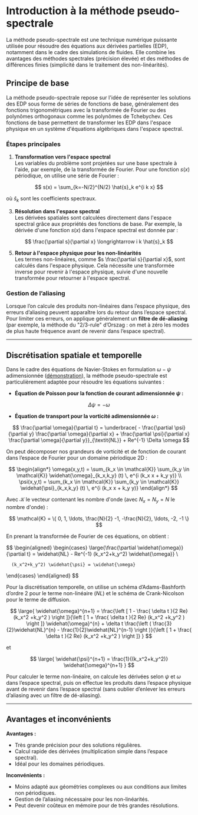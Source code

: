 # Introduction à la méthode pseudo-spectrale

La méthode pseudo-spectrale est une technique numérique puissante utilisée pour résoudre des équations aux dérivées partielles (EDP), notamment dans le cadre des simulations de fluides. Elle combine les avantages des méthodes spectrales (précision élevée) et des méthodes de différences finies (simplicité dans le traitement des non-linéarités).

## Principe de base

La méthode pseudo-spectrale repose sur l'idée de représenter les solutions des EDP sous forme de séries de fonctions de base, généralement des fonctions trigonométriques avec la transformée de Fourier ou des polynômes orthogonaux comme les polynômes de Tchebychev. Ces fonctions de base permettent de transformer les EDP dans l'espace physique en un système d'équations algébriques dans l'espace spectral.

### Étapes principales

1. **Transformation vers l'espace spectral**  
   Les variables du problème sont projetées sur une base spectrale à l'aide, par exemple, de la transformée de Fourier. Pour une fonction $s(x)$ périodique, on utilise une série de Fourier :
   
$$
   s(x) = \sum_{k=-N/2}^{N/2} \hat{s}_k e^{i k x}
$$
   
   où $\hat{s}_k$ sont les coefficients spectraux.

3. **Résolution dans l'espace spectral**  
   Les dérivées spatiales sont calculées directement dans l'espace spectral grâce aux propriétés des fonctions de base. Par exemple, la dérivée d'une fonction $s(x)$ dans l'espace spectral est donnée par :
   
$$
   \frac{\partial s}{\partial x} \longrightarrow i k \hat{s}_k
$$

5. **Retour à l'espace physique pour les non-linéarités**  
   Les termes non-linéaires, comme $s \frac{\partial s}{\partial x}$, sont calculés dans l'espace physique. Cela nécessite une transformée inverse pour revenir à l'espace physique, suivie d'une nouvelle transformée pour retourner à l'espace spectral.

### Gestion de l’aliasing

Lorsque l’on calcule des produits non-linéaires dans l’espace physique, des erreurs d’aliasing peuvent apparaître lors du retour dans l’espace spectral.  
Pour limiter ces erreurs, on applique généralement un **filtre de dé-aliasing** (par exemple, la méthode du "2/3-rule" d’Orszag : on met à zéro les modes de plus haute fréquence avant de revenir dans l’espace spectral).


---

## Discrétisation spatiale et temporelle

Dans le cadre des équations de Navier-Stokes en formulation $\omega-\psi$ adimensionnée ([démonstration](demonstration_NS.md)), la méthode pseudo-spectrale est particulièrement adaptée pour résoudre les équations suivantes :

- **Équation de Poisson pour la fonction de courant adimensionnée $\psi$ :**
  
$$
  \Delta \psi = -\omega
$$

- **Équation de transport pour la vorticité adimensionnée $\omega$ :**
  
$$
  \frac{\partial \omega}{\partial t} = \underbrace{ - \frac{\partial \psi}{\partial y} \frac{\partial \omega}{\partial x} + \frac{\partial \psi}{\partial x} \frac{\partial \omega}{\partial y}}_{\textit{NL}} + Re^{-1} \Delta \omega
$$

On peut décomposer nos grandeurs de vorticité et de fonction de courant dans l’espace de Fourier pour un domaine périodique 2D :

$$
\begin{align*} 
   \omega(x,y,t) = \sum_{k_x \in \mathcal{K}}  \sum_{k_y  \in \mathcal{K}}   \widehat{\omega}_{k_x,k_y} (t) \, e^{i (k_x x + k_y y)} \\ 
   \psi(x,y,t) = \sum_{k_x  \in \mathcal{K}} \sum_{k_y  \in \mathcal{K}}   \widehat{\psi}_{k_x,k_y} (t) \, e^{i (k_x x + k_y y)} 
\end{align*}
$$

Avec $\mathcal{K}$ le vecteur contenant les nombre d'onde (avec $N_x = N_y = N$ le nombre d'onde) :

$$
\mathcal{K} = \{ 0, 1, \ldots, \frac{N}{2} -1, -\frac{N}{2}, \ldots, -2, -1 \}
$$

En prenant la transformée de Fourier de ces équations, on obtient :

$$
\begin{aligned}
   \begin{cases} 
      \large{\frac{\partial \widehat{\omega}}{\partial t} = \widehat{NL} 
      - Re^{-1} (k_x^2+k_y^2) \widehat{\omega}} \\

      (k_x^2+k_y^2) \widehat{\psi} = \widehat{\omega} 
   \end{cases}
\end{aligned}
$$

Pour la discrétisation temporelle, on utilise un schéma d’Adams-Bashforth d’ordre 2 pour le terme non-linéaire ($NL$) et le schéma de Crank-Nicolson pour le terme de diffusion.

$$
\large{
\widehat{\omega}^{n+1} =  \frac{\left [ 1 - \frac{ \delta t }{2 Re} (k_x^2 +k_y^2 ) \right ]}{\left [ 1 + \frac{ \delta t }{2 Re} (k_x^2 +k_y^2 ) \right ]} \widehat{\omega}^{n} + \delta t \frac{\left ( \frac{3}{2}\widehat{NL}^{n} - \frac{1}{2}\widehat{NL}^{n-1} \right )}{\left [ 1 + \frac{ \delta t }{2 Re} (k_x^2 +k_y^2 ) \right ]}
}
$$

et 

$$
\large{
\widehat{\psi}^{n+1} = \frac{1}{(k_x^2+k_y^2)} \widehat{\omega}^{n+1} 
}
$$

Pour calculer le terme non-linéaire, on calcule les dérivées selon $\psi$ et $\omega$ dans l’espace spectral, puis on effectue les produits dans l’espace physique avant de revenir dans l’espace spectral (sans oublier d’enlever les erreurs d’aliasing avec un filtre de dé-aliasing).

---

## Avantages et inconvénients

**Avantages :**
- Très grande précision pour des solutions régulières.
- Calcul rapide des dérivées (multiplication simple dans l’espace spectral).
- Idéal pour les domaines périodiques.

**Inconvénients :**
- Moins adapté aux géométries complexes ou aux conditions aux limites non périodiques.
- Gestion de l’aliasing nécessaire pour les non-linéarités.
- Peut devenir coûteux en mémoire pour de très grandes résolutions.
